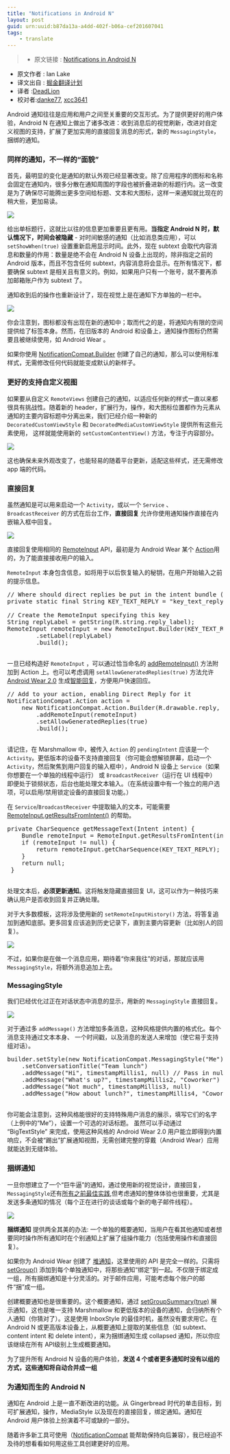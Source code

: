 ```yaml
---
title: "Notifications in Android N"
layout: post
guid: urn:uuid:b87da13a-a4dd-402f-b06a-cef201607041
tags:
    - translate
---
```



>* 原文链接 : [Notifications in Android N](https://android-developers.blogspot.hk/2016/06/notifications-in-android-n.html)
* 原文作者 : Ian Lake
* 译文出自 : [掘金翻译计划](https://github.com/xitu/gold-miner)
* 译者 :[DeadLion](https://github.com/DeadLion)
* 校对者:[danke77](https://github.com/danke77), [xcc3641](https://github.com/xcc3641)


Android 通知往往是应用和用户之间至关重要的交互形式。为了提供更好的用户体验，Android N 在通知上做出了诸多改进：收到消息后的视觉刷新，改进对自定义视图的支持，扩展了更加实用的直接回复消息的形式，新的 `MessagingStyle`，捆绑的通知。

### 同样的通知，不一样的“面貌”

首先，最明显的变化是通知的默认外观已经显著改变。除了应用程序的图标和名称会固定在通知内，很多分散在通知周围的字段也被折叠进新的标题行内。这一改变是为了确保尽可能腾出更多空间给标题、文本和大图标，这样一来通知就比现在的稍大些，更加易读。

![](http://ww3.sinaimg.cn/large/a490147fgw1f4w3pakcdrj20hs0853zv.jpg)

给出单标题行，这就比以往的信息更加重要且更有用。**当指定 Android N 时，默认情况下，时间会被隐藏** - 对时间敏感的通知（比如消息类应用），可以 `setShowWhen(true)` 设置重新启用显示时间。此外，现在 subtext 会取代内容消息和数量的作用：数量是绝不会在 Android N 设备上出现的，除非指定之前的 Android 版本，而且不包含任何 subtext，内容消息将会显示。在所有情况下，都要确保 subtext 是相关且有意义的。例如，如果用户只有一个账号，就不要再添加邮箱账户作为 subtext 了。

通知收到后的操作也重新设计了，现在视觉上是在通知下方单独的一栏中。

![](http://ww4.sinaimg.cn/large/a490147fgw1f4w3pwyytkj20b203vdfw.jpg)

你会注意到，图标都没有出现在新的通知中；取而代之的是，将通知内有限的空间提供给了标签本身。然而，在旧版本的 Android 和设备上，通知操作图标仍然需要且被继续使用，如 Android Wear 。

如果你使用 [NotificationCompat.Builder](https://developer.android.com/reference/android/support/v4/app/NotificationCompat.Builder.html?utm_campaign=android_series_notificationsandroidnblog_060816&utm_source=anddev&utm_medium=blog) 创建了自己的通知，那么可以使用标准样式，无需修改任何代码就能变成默认的新样子。

### 更好的支持自定义视图


如果要从自定义 `RemoteViews` 创建自己的通知，以适应任何新的样式一直以来都很具有挑战性。随着新的 header，扩展行为，操作，和大图标位置都作为元素从通知的主要内容标题中分离出来，我们已经介绍一种新的 `DecoratedCustomViewStyle` 和 `DecoratedMediaCustomViewStyle` 提供所有这些元素使用， 这样就能使用新的 `setCustomContentView()` 方法，专注于内容部分。

![](http://ww4.sinaimg.cn/large/a490147fjw1f4w3qquphlj209p03hglr.jpg)


这也确保未来外观改变了，也能轻易的随着平台更新，适配这些样式，还无需修改 app 端的代码。

### 直接回复


虽然通知是可以用来启动一个 `Activity`，或以一个 `Service` 、`BroadcastReceiver` 的方式在后台工作，**直接回复** 允许你使用通知操作直接在内嵌输入框中回复。

![](http://ww2.sinaimg.cn/large/a490147fjw1f4w3r9gdt2j207l02pt8n.jpg)

直接回复使用相同的 [RemoteInput](https://developer.android.com/reference/android/support/v4/app/RemoteInput.html?utm_campaign=android_series_notificationsandroidnblog_060816&utm_source=anddev&utm_medium=blog) API，最初是为 Android Wear 某个 [Action](https://developer.android.com/reference/android/support/v4/app/NotificationCompat.Action.html?utm_campaign=android_series_notificationsandroidnblog_060816&utm_source=anddev&utm_medium=blog)用的，为了能直接接收用户的输入。

`RemoteInput` 本身包含信息，如将用于以后恢复输入的秘钥，在用户开始输入之前的提示信息。

<pre>// Where should direct replies be put in the intent bundle (can be any string)
private static final String KEY_TEXT_REPLY = "key_text_reply";

// Create the RemoteInput specifying this key
String replyLabel = getString(R.string.reply_label);
RemoteInput remoteInput = new RemoteInput.Builder(KEY_TEXT_REPLY)
        .setLabel(replyLabel)
        .build();

</pre>

一旦已经构造好 `RemoteInput` ，可以通过恰当命名的 [addRemoteInput()](https://developer.android.com/reference/android/support/v4/app/NotificationCompat.Action.Builder.html?utm_campaign=android_series_notificationsandroidnblog_060816&utm_source=anddev&utm_medium=blog#addRemoteInput(android.support.v4.app.RemoteInput)) 方法附加到 Action 上。也可以考虑调用 `setAllowGeneratedReplies(true)` 方法允许 [Android Wear 2.0](https://developer.android.com/wear/preview/index.html?utm_campaign=android_series_notificationsandroidnblog_060816&utm_source=anddev&utm_medium=blog) 生成[智能回复](https://developer.android.com/wear/preview/api-overview.html?utm_campaign=android_series_notificationsandroidnblog_060816&utm_source=anddev&utm_medium=blog#smart-replies)，方便用户快速回应。

<pre>// Add to your action, enabling Direct Reply for it
NotificationCompat.Action action =
    new NotificationCompat.Action.Builder(R.drawable.reply, replyLabel, pendingIntent)
        .addRemoteInput(remoteInput)
        .setAllowGeneratedReplies(true)
        .build();

</pre>

请记住，在 Marshmallow 中，被传入 `Action` 的 `pendingIntent` 应该是一个 `Activity`。更低版本的设备不支持直接回复（你可能会想解锁屏幕，启动一个 `Activity`，然后聚焦到用户回复的输入框中），Android N 设备上 `Service`（如果你想要在一个单独的线程中运行） 或 `BroadcastReceiver`（运行在 UI 线程中） 即便处于锁频状态，后台也能处理文本输入。（在系统设置中有一个独立的用户选项，可以启用/禁用锁定设备的直接回复功能。）

在 `Service`/`BroadcastReceiver` 中提取输入的文本，可能需要 [RemoteInput.getResultsFromIntent()](https://developer.android.com/reference/android/support/v4/app/RemoteInput.html#getResultsFromIntent(android.content.Intent)) 的帮助。

<pre>private CharSequence getMessageText(Intent intent) {
    Bundle remoteInput = RemoteInput.getResultsFromIntent(intent);
    if (remoteInput != null) {
        return remoteInput.getCharSequence(KEY_TEXT_REPLY);
    }
    return null;
 }

</pre>

处理文本后，**必须更新通知**。这将触发隐藏直接回复 UI，这可以作为一种技巧来确认用户是否收到回复并正确处理。

对于大多数模板，这将涉及使用新的 `setRemoteInputHistory()` 方法，将答复追加到通知底部。更多回复应该追到历史记录下，直到主要内容更新（比如别人的回复）。

![](http://ww1.sinaimg.cn/large/a490147fjw1f4w3rp4glij20b408qt9x.jpg)

不过，如果你是在做一个消息应用，期待着“你来我往”的对话，那就应该用 `MessagingStyle`，将额外消息追加上去。


### MessagingStyle

我们已经优化过正在对话状态中消息的显示，用新的 `MessagingStyle` 直接回复。

![](http://ww2.sinaimg.cn/large/a490147fgw1f4w3s4fxm7j20b405iglr.jpg)

对于通过多 `addMessage()` 方法增加多条消息，这种风格提供内置的格式化。每个消息支持通过文本本身、 一个时间戳，以及消息的发送人来增加（使它易于支持组对话）。

<pre>builder.setStyle(new NotificationCompat.MessagingStyle("Me")
    .setConversationTitle("Team lunch")
    .addMessage("Hi", timestampMillis1, null) // Pass in null for user.
    .addMessage("What's up?", timestampMillis2, "Coworker")
    .addMessage("Not much", timestampMillis3, null)
    .addMessage("How about lunch?", timestampMillis4, "Coworker"));

</pre>

你可能会注意到，这种风格能很好的支持特殊用户消息的展示，填写它们的名字（上例中的“Me”），设置一个可选的对话标题。
虽然可以手动通过 “BigTextStyle” 来完成，使用这种风格的 Android Wear 2.0 用户能立即得到内置响应，不会被“踢出”扩展通知视图，无需创建完整的穿戴（Android Wear）应用就能达到无缝体验。

### 捆绑通知

一旦你想建立了一个“巨牛逼”的通知，通过使用新的视觉设计，直接回复，`MessagingStyle`还有[所有之前最佳实践](https://www.youtube.com/watch?v=-iog_fmm6mE),但考虑通知的整体体验也很重要，尤其是发送多条通知的情况（每个正在进行的谈话或每个新的电子邮件线程）。


![](http://ww3.sinaimg.cn/large/a490147fgw1f4w3suh75sj20hs05ujrp.jpg)

**捆绑通知** 提供两全其美的办法: 一个单独的概要通知，当用户在看其他通知或者想要同时操作所有通知时在个别通知上扩展了组操作能力（包括使用操作和直接回复）。

如果你为 Android Wear 创建了 [堆通知](https://developer.android.com/training/wearables/notifications/stacks.html?utm_campaign=android_series_notificationsandroidnblog_060816&utm_source=anddev&utm_medium=blog)，这里使用的 API 是完全一样的。只需将 [setGroup()](https://developer.android.com/reference/android/support/v4/app/NotificationCompat.Builder.html?utm_campaign=android_series_notificationsandroidnblog_060816&utm_source=anddev&utm_medium=blog#setGroup(java.lang.String)) 添加到每个单独通知中，将那些通知“绑定”到一起。不仅限于绑定成一组，所有捆绑通知是十分灵活的。对于邮件应用，可能考虑每个账户的邮件“捆”成一组。

创建概要通知也是很重要的。这个概要通知，通过 [setGroupSummary(true)](https://developer.android.com/reference/android/support/v4/app/NotificationCompat.Builder.html?utm_campaign=android_series_notificationsandroidnblog_060816&utm_source=anddev&utm_medium=blog#setGroupSummary(boolean)) 展示通知，这也是唯一支持 Marshmallow 和更低版本的设备的通知，会归纳所有个人通知（你猜对了）。这是使用 InboxStyle 的最佳时机，虽然没有要求用它。在 Android N 或更高版本设备上，从概要通知上提取的某些信息（如 subtext、content intent 和 delete intent），来为捆绑通知生成 collapsed 通知，所以你应该继续在所有 API级别上生成概要通知。

为了提升所有 Android N 设备的用户体验，**发送 4 个或者更多通知时没有以组的方式，这些通知将自动合并成一组**

### 为通知而生的 Android N

通知在 Android 上是一直不断改进的功能。从 Gingerbread 时代的单击目标，到可扩展通知，操作，MediaStyle 以及现在的直接回复，绑定通知。通知在 Android 用户体验上扮演着不可或缺的一部分。

随着许多新工具可使用（[NotificationCompat](https://developer.android.com/reference/android/support/v4/app/NotificationCompat.html?utm_campaign=android_series_notificationsandroidnblog_060816&utm_source=anddev&utm_medium=blog) 能帮助保持向后兼容），我已经迫不及待的想看看如何用这些工具创建更好的应用。

